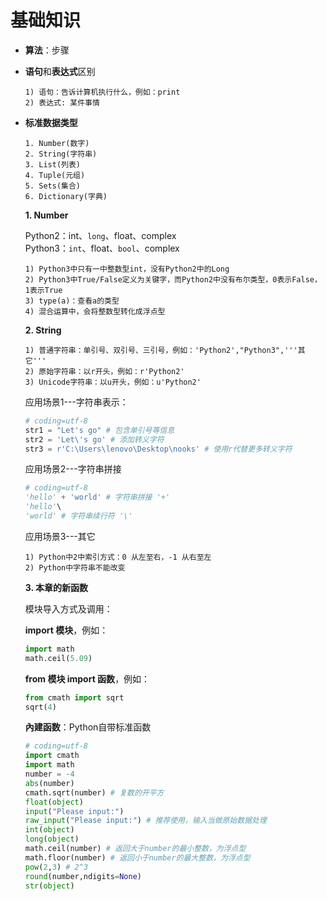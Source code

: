 # 基础知识
* **算法**：步骤  
* **语句**和**表达式**区别  
  ```text
  1) 语句：告诉计算机执行什么，例如：print
  2) 表达式: 某件事情
  ```
* **标准数据类型**  
    ```text
    1. Number(数字)
    2. String(字符串)
    3. List(列表)
    4. Tuple(元组)
    5. Sets(集合)
    6. Dictionary(字典)
    ```
    
    **1. Number**  
    
    Python2：int、`long`、float、complex  
    Python3：`int`、float、`bool`、complex
    ```text
    1) Python3中只有一中整数型int，没有Python2中的Long
    2) Python3中True/False定义为关键字，而Python2中没有布尔类型，0表示False，1表示True
    3) type(a)：查看a的类型
    4) 混合运算中，会将整数型转化成浮点型
    ```
    **2. String**
    
  ```
  1) 普通字符串：单引号、双引号、三引号，例如：'Python2',"Python3",'''其它'''
  2) 原始字符串：以r开头，例如：r'Python2'
  3) Unicode字符串：以u开头，例如：u'Python2'
  ```
    应用场景1---字符串表示：
  ```python
  # coding=utf-8
  str1 = "Let's go" # 包含单引号等信息
  str2 = 'Let\'s go' # 添加转义字符
  str3 = r'C:\Users\lenovo\Desktop\nooks' # 使用r代替更多转义字符
  ```
  
  应用场景2---字符串拼接
  ```python
  # coding=utf-8
  'hello' + 'world' # 字符串拼接 '+'
  'hello'\ 
  'world' # 字符串续行符 '\'
  ```
  
  应用场景3---其它
  ```text
  1) Python中2中索引方式：0 从左至右，-1 从右至左
  2) Python中字符串不能改变
  ```
  
  **3. 本章的新函数**  
    
  模块导入方式及调用：  
  
  **import 模块**，例如：
  ```python
  import math
  math.ceil(5.09)
  ```
  
  **from 模块 import 函数**，例如：
  ```python
  from cmath import sqrt
  sqrt(4)
  ```
  
  **內建函数**：Python自带标准函数
  ```python
  # coding=utf-8
  import cmath
  import math
  number = -4
  abs(number)
  cmath.sqrt(number) # 复数的开平方
  float(object)
  input("Please input:")
  raw_input("Please input:") # 推荐使用，输入当做原始数据处理
  int(object)
  long(object)
  math.ceil(number) # 返回大于number的最小整数，为浮点型
  math.floor(number) # 返回小于number的最大整数，为浮点型
  pow(2,3) # 2^3
  round(number,ndigits=None)
  str(object)
  ```